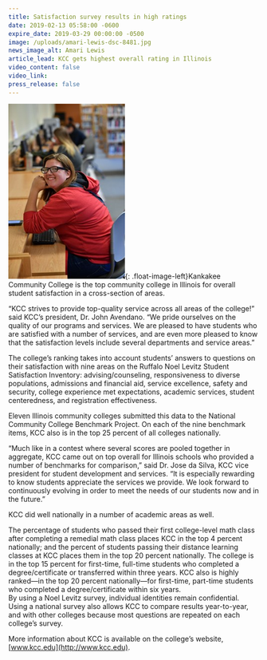 ```yaml
---
title: Satisfaction survey results in high ratings
date: 2019-02-13 05:58:00 -0600
expire_date: 2019-03-29 00:00:00 -0500
image: /uploads/amari-lewis-dsc-8481.jpg
news_image_alt: Amari Lewis
article_lead: KCC gets highest overall rating in Illinois
video_content: false
video_link:
press_release: false
---
```


![](/uploads/caitlyn-lease-sc-8376---copy.jpg){: .float-image-left}Kankakee Community College is the top community college in Illinois for overall student satisfaction in a cross-section of areas.

“KCC strives to provide top-quality service across all areas of the college!” said KCC’s president, Dr. John Avendano. “We pride ourselves on the quality of our programs and services. We are pleased to have students who are satisfied with a number of services, and are even more pleased to know that the satisfaction levels include several departments and service areas.”

The college’s ranking takes into account students’ answers to questions on their satisfaction with nine areas on the Ruffalo Noel Levitz Student Satisfaction Inventory: advising/counseling, responsiveness to diverse populations, admissions and financial aid, service excellence, safety and security, college experience met expectations, academic services, student centeredness, and registration effectiveness.

Eleven Illinois community colleges submitted this data to the National Community College Benchmark Project. On each of the nine benchmark items, KCC also is in the top 25 percent of all colleges nationally.

“Much like in a contest where several scores are pooled together in aggregate, KCC came out on top overall for Illinois schools who provided a number of benchmarks for comparison,” said Dr. Jose da Silva, KCC vice president for student development and services. “It is especially rewarding to know students appreciate the services we provide. We look forward to continuously evolving in order to meet the needs of our students now and in the future.”

KCC did well nationally in a number of academic areas as well.

The percentage of students who passed their first college-level math class after completing a remedial math class places KCC in the top 4 percent nationally; and the percent of students passing their distance learning classes at KCC places them in the top 20 percent nationally. The college is in the top 15 percent for first-time, full-time students who completed a degree/certificate or transferred within three years. KCC also is highly ranked—in the top 20 percent nationally—for first-time, part-time students who completed a degree/certificate within six years.<br>By using a Noel Levitz survey, individual identities remain confidential. Using a national survey also allows KCC to compare results year-to-year, and with other colleges because most questions are repeated on each college’s survey.

More information about KCC is available on the college’s website, [www.kcc.edu](http://www.kcc.edu).